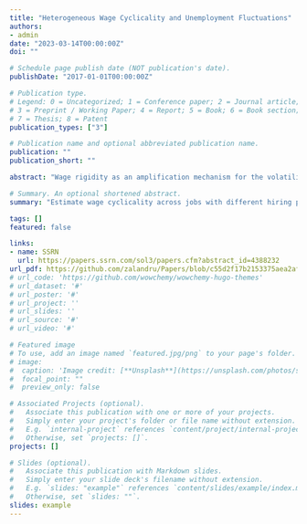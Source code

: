 ```yaml
---
title: "Heterogeneous Wage Cyclicality and Unemployment Fluctuations"
authors:
- admin
date: "2023-03-14T00:00:00Z"
doi: ""

# Schedule page publish date (NOT publication's date).
publishDate: "2017-01-01T00:00:00Z"

# Publication type.
# Legend: 0 = Uncategorized; 1 = Conference paper; 2 = Journal article;
# 3 = Preprint / Working Paper; 4 = Report; 5 = Book; 6 = Book section;
# 7 = Thesis; 8 = Patent
publication_types: ["3"]

# Publication name and optional abbreviated publication name.
publication: ""
publication_short: ""

abstract: "Wage rigidity as an amplification mechanism for the volatility of unemployment requires that jobs with rigid wages actually hire unemployed workers (rather than poach them from other firms). I differentiate jobs based on their hiring pool: whether they hire mostly unemployed or employed workers - and separately estimate their wage cyclicality. Using French matched employer-employee panel data, I find that wage rigidity varies significantly across jobs, with those engaging in worker poaching exhibiting more cyclical wages. I develop a labor search model with separation of search and heterogeneous wage cyclicality to measure the importance of distinguishing jobs by their hiring pool. The model reveals that rigid wages in jobs hiring unemployed workers have a disproportionately large effect on unemployment volatility compared to jobs poaching workers. Incorporating this heterogeneity yields a 20% increase in unemployment volatility."

# Summary. An optional shortened abstract.
summary: "Estimate wage cyclicality across jobs with different hiring pools. Firms hiring unemployed workers have the most rigid wages, which helps amplify unemployment volatility."

tags: []
featured: false

links:
- name: SSRN
  url: https://papers.ssrn.com/sol3/papers.cfm?abstract_id=4388232
url_pdf: https://github.com/zalandru/Papers/blob/c55d2f17b2153375aea2afd7405f825a45eea63a/Heterogeneous_Wage_Cyclicality_and_Unemployment_Fluctuations.pdf
# url_code: 'https://github.com/wowchemy/wowchemy-hugo-themes'
# url_dataset: '#'
# url_poster: '#'
# url_project: ''
# url_slides: ''
# url_source: '#'
# url_video: '#'

# Featured image
# To use, add an image named `featured.jpg/png` to your page's folder. 
# image:
#  caption: 'Image credit: [**Unsplash**](https://unsplash.com/photos/s9CC2SKySJM)'
#  focal_point: ""
#  preview_only: false

# Associated Projects (optional).
#   Associate this publication with one or more of your projects.
#   Simply enter your project's folder or file name without extension.
#   E.g. `internal-project` references `content/project/internal-project/index.md`.
#   Otherwise, set `projects: []`.
projects: []

# Slides (optional).
#   Associate this publication with Markdown slides.
#   Simply enter your slide deck's filename without extension.
#   E.g. `slides: "example"` references `content/slides/example/index.md`.
#   Otherwise, set `slides: ""`.
slides: example
---
```

